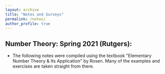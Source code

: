 ```yaml
---
layout: archive
title: "Notes and Surveys"
permalink: /notes/
author_profile: true
---
```


## Number Theory: Spring 2021 (Rutgers):
* The following notes were compiled using the textbook "Elementary Number Theory & Its Application" by Rosen. Many of the examples and exercises are taken straight from there.


